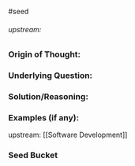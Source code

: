 #seed 
###### upstream: 

### Origin of Thought:


### Underlying Question: 


### Solution/Reasoning: 


### Examples (if any): 

upstream: [[Software Development]]
### Seed Bucket


